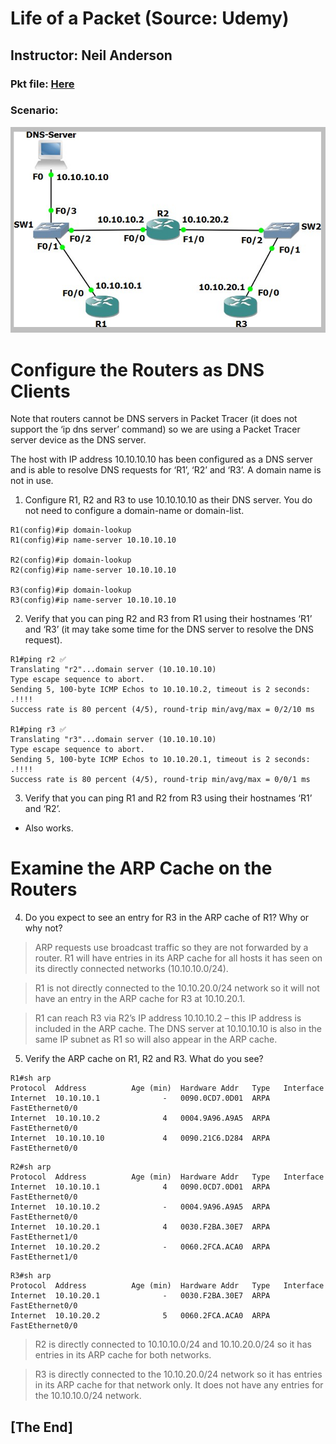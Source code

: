 # Life of a Packet (Source: Udemy)
## Instructor: Neil Anderson  
### **Pkt file:** [Here](https://mega.nz/file/q4gUQaKA#uHjHLVy5yHovepr0KLrLcpG6uDqdeCvZ3nNowoHhP4w)
### Scenario: 
![](../images/nastm.PNG)

# **Configure the Routers as DNS Clients**

Note that routers cannot be DNS servers in Packet Tracer (it does not support the ‘ip dns server’ command) so we are using a Packet Tracer server device as the DNS server.

The host with IP address 10.10.10.10 has been configured as a DNS server and is able to resolve DNS requests for ‘R1’, ‘R2’ and ‘R3’.
A domain name is not in use.

1)	Configure R1, R2 and R3 to use 10.10.10.10 as their DNS server. You do not need to configure a domain-name or domain-list.
```
R1(config)#ip domain-lookup
R1(config)#ip name-server 10.10.10.10

R2(config)#ip domain-lookup
R2(config)#ip name-server 10.10.10.10

R3(config)#ip domain-lookup
R3(config)#ip name-server 10.10.10.10
```
2)	Verify that you can ping R2 and R3 from R1 using their hostnames ‘R1’ and ‘R3’ (it may take some time for the DNS server to resolve the DNS request).
```
R1#ping r2 ✅
Translating "r2"...domain server (10.10.10.10)
Type escape sequence to abort.
Sending 5, 100-byte ICMP Echos to 10.10.10.2, timeout is 2 seconds:
.!!!!
Success rate is 80 percent (4/5), round-trip min/avg/max = 0/2/10 ms

R1#ping r3 ✅
Translating "r3"...domain server (10.10.10.10)
Type escape sequence to abort.
Sending 5, 100-byte ICMP Echos to 10.10.20.1, timeout is 2 seconds:
.!!!!
Success rate is 80 percent (4/5), round-trip min/avg/max = 0/0/1 ms
```
3)	Verify that you can ping R1 and R2 from R3 using their hostnames ‘R1’ and ‘R2’.
- Also works.  

# **Examine the ARP Cache on the Routers**
4)	Do you expect to see an entry for R3 in the ARP cache of R1? Why or why not?
> ARP requests use broadcast traffic so they are not forwarded by a router. R1 will have entries in its ARP cache for all hosts it has seen on its directly connected networks (10.10.10.0/24). 
 
> R1 is not directly connected to the 10.10.20.0/24 network so it will not have an entry in the ARP cache for R3 at 10.10.20.1.  

> R1 can reach R3 via R2’s IP address 10.10.10.2 – this IP address is included in the ARP cache. The DNS server at 10.10.10.10 is also in the same IP subnet as R1 so will also appear in the ARP cache.  

5)	Verify the ARP cache on R1, R2 and R3. What do you see?
```
R1#sh arp
Protocol  Address          Age (min)  Hardware Addr   Type   Interface
Internet  10.10.10.1              -   0090.0CD7.0D01  ARPA   FastEthernet0/0
Internet  10.10.10.2              4   0004.9A96.A9A5  ARPA   FastEthernet0/0
Internet  10.10.10.10             4   0090.21C6.D284  ARPA   FastEthernet0/0
```
```
R2#sh arp
Protocol  Address          Age (min)  Hardware Addr   Type   Interface
Internet  10.10.10.1              4   0090.0CD7.0D01  ARPA   FastEthernet0/0
Internet  10.10.10.2              -   0004.9A96.A9A5  ARPA   FastEthernet0/0
Internet  10.10.20.1              4   0030.F2BA.30E7  ARPA   FastEthernet1/0
Internet  10.10.20.2              -   0060.2FCA.ACA0  ARPA   FastEthernet1/0
```
```
R3#sh arp
Protocol  Address          Age (min)  Hardware Addr   Type   Interface
Internet  10.10.20.1              -   0030.F2BA.30E7  ARPA   FastEthernet0/0
Internet  10.10.20.2              5   0060.2FCA.ACA0  ARPA   FastEthernet0/0
```

> R2 is directly connected to 10.10.10.0/24 and 10.10.20.0/24 so it has entries in its ARP cache for both networks.  

> R3 is directly connected to the 10.10.20.0/24 network so it has entries in its ARP cache for that network only. It does not have any entries for the 10.10.10.0/24 network.  

## **[The End]**